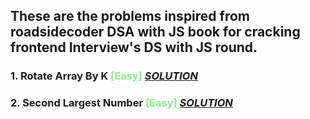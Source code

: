 ## These are the problems inspired from roadsidecoder DSA with JS book for cracking frontend Interview's DS with JS round.

### 1. Rotate Array By K <font color="lightgreen"> [Easy] </font> [_SOLUTION_](https://github.com/Bhardwaz/Frontend-DSA/blob/main/Arrays/RotateArrayByK.js)

### 2. Second Largest Number <font color="lightgreen"> [Easy] </font> [_SOLUTION_](https://github.com/Bhardwaz/Frontend-DSA/blob/main/Arrays/SecondLargestNumber.js)
